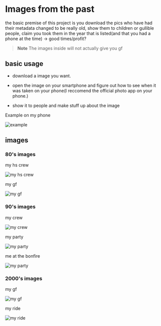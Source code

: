 # Images from the past




the basic premise of this project is you download the pics who have had their metadata changed to be really old, show them to children or gullible people, claim you took them in the year that is listed(and that you had a phone at the time) -> good times/profit? 

> **Note**
> The images inside will not actually give you gf 


## basic usage 

* download a image you want. 

* open the image on your smartphone and figure out how to see when it was taken on your phone(I reccomend the official photo app on your phone.) 

* show it to people and make stuff up about the image 


Example on my phone


![example](./Readme_img/Screenshot_20231126-190845_Gallery.jpg)


## images 


### 80's images 


my hs crew 

![my hs crew](./80's/my-hs-crew.png)

my gf

![my gf](./80's/my-gf.jpg)

### 90's images 

my crew

![my crew](./90's/my-crew.png)

my party

![my party](./90's/my-party.jpg)

me at the bonfire

![my party](./90's/me-at-the-bonfire.jpg)

### 2000's images 

my gf

![my gf](./00's/my-gf.jpg)

my ride

![my ride](./00's/my-ride.jpg)

